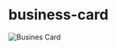 # business-card

![Busines Card](https://github.com/Gavkar21/business-card/assets/156566517/7906aa03-f6ae-4617-aec4-1e8fec08cc04)
